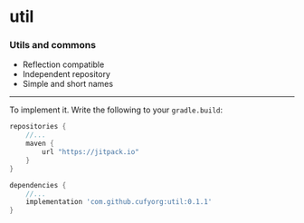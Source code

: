 # util
### Utils and commons
- Reflection compatible
- Independent repository
- Simple and short names

---

To implement it. Write the following to your `gradle.build`:

```gradle
repositories {
    //...
    maven {
        url "https://jitpack.io"
    }
}

dependencies {
    //...
    implementation 'com.github.cufyorg:util:0.1.1'
}
```